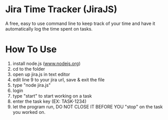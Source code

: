 Jira Time Tracker (JiraJS)
=================

A free, easy to use command line to keep track of your time and have it automatically log the time spent on tasks.

How To Use
=================

1. install node.js (www.nodejs.org)
2. cd to the folder
3. open up jira.js in text editor
4. edit line 9 to your jira url, save & exit the file
5. type "node jira.js"
6. login 
7. type "start" to start working on a task
8. enter the task key (EX: TASK-1234)
9. let the program run, DO NOT CLOSE IT BEFORE YOU "stop" on the task you worked on.
